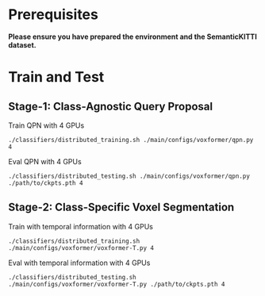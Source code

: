 # Prerequisites

**Please ensure you have prepared the environment and the SemanticKITTI dataset.**

# Train and Test

## Stage-1: Class-Agnostic Query Proposal
Train QPN with 4 GPUs 
```
./classifiers/distributed_training.sh ./main/configs/voxformer/qpn.py 4
```

Eval QPN with 4 GPUs
```
./classifiers/distributed_testing.sh ./main/configs/voxformer/qpn.py ./path/to/ckpts.pth 4
```
## Stage-2: Class-Specific Voxel Segmentation
Train with temporal information with 4 GPUs 
```
./classifiers/distributed_training.sh ./main/configs/voxformer/voxformer-T.py 4
```

Eval with temporal information with 4 GPUs
```
./classifiers/distributed_testing.sh ./main/configs/voxformer/voxformer-T.py ./path/to/ckpts.pth 4
```
